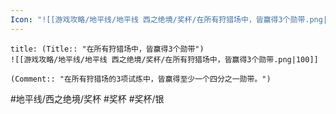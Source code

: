 ```yaml
---
Icon: "![[游戏攻略/地平线/地平线 西之绝境/奖杯/在所有狩猎场中，皆赢得3个勋带.png|30]]"
---
```

```ad-common-silver-trophy
title: (Title:: "在所有狩猎场中，皆赢得3个勋带")
![[游戏攻略/地平线/地平线 西之绝境/奖杯/在所有狩猎场中，皆赢得3个勋带.png|100]]

(Comment:: "在所有狩猎场的3项试炼中，皆赢得至少一个四分之一勋带。")
```

#地平线/西之绝境/奖杯 #奖杯 #奖杯/银
